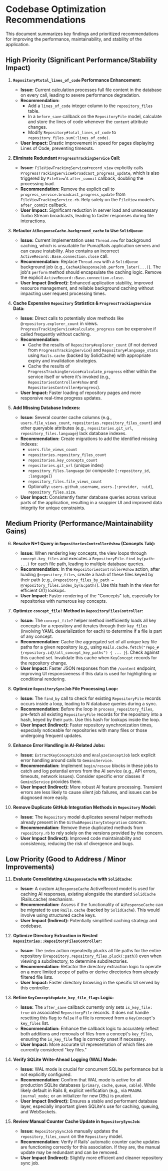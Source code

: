 # Codebase Optimization Recommendations

This document summarizes key findings and prioritized recommendations for improving the performance, maintainability, and stability of the application.

## High Priority (Significant Performance/Stability Impact)

1.  **`Repository#total_lines_of_code` Performance Enhancement:**
    *   **Issue:** Current calculation processes full file content in the database on every call, leading to severe performance degradation.
    *   **Recommendation:**
        *   Add a `lines_of_code` integer column to the `repository_files` table.
        *   In a `before_save` callback on the `RepositoryFile` model, calculate and store the lines of code whenever the `content` attribute changes.
        *   Modify `Repository#total_lines_of_code` to `repository_files.sum(:lines_of_code)`.
    *   **User Impact:** Drastic improvement in speed for pages displaying Lines of Code, preventing timeouts.

2.  **Eliminate Redundant `ProgressTrackingService` Call:**
    *   **Issue:** `FileViewTrackingService#record_view` explicitly calls `ProgressTrackingService#broadcast_progress_update`, which is also triggered by `FileView`'s `after_commit` callback, doubling the processing load.
    *   **Recommendation:** Remove the explicit call to `progress_service.broadcast_progress_update` from `FileViewTrackingService.rb`. Rely solely on the `FileView` model's `after_commit` callback.
    *   **User Impact:** Significant reduction in server load and unnecessary Turbo Stream broadcasts, leading to faster responses during file interactions.

3.  **Refactor `AiResponseCache.background_cache` to Use `SolidQueue`:**
    *   **Issue:** Current implementation uses `Thread.new` for background caching, which is unsuitable for Puma/Rails application servers and can cause instability. Also contains an incorrect `ActiveRecord::Base.connection.close` call.
    *   **Recommendation:** Replace `Thread.new` with a `SolidQueue` background job (e.g., `CacheAiResponseJob.perform_later(...)`). The job's `perform` method should encapsulate the caching logic. Remove the explicit `ActiveRecord::Base.connection.close`.
    *   **User Impact (Indirect):** Enhanced application stability, improved resource management, and reliable background caching without impacting user request processing times.

4.  **Cache Expensive `Repository` Statistics & `ProgressTrackingService` Data:**
    *   **Issue:** Direct calls to potentially slow methods like `@repository.explorer_count` in views. `ProgressTrackingService#calculate_progress` can be expensive if called frequently without caching.
    *   **Recommendation:**
        *   Cache the results of `Repository#explorer_count` (if not derived from `ProgressTrackingService`) and `Repository#language_stats` using `Rails.cache` (backed by SolidCache) with appropriate expiry and invalidation strategies.
        *   Cache the results of `ProgressTrackingService#calculate_progress` either within the service itself or where it's invoked (e.g., `RepositoriesController#show` and `RepositoriesController#progress`).
    *   **User Impact:** Faster loading of repository pages and more responsive real-time progress updates.

5.  **Add Missing Database Indexes:**
    *   **Issue:** Several counter cache columns (e.g., `users.file_views_count`, `repositories.repository_files_count`) and other queryable attributes (e.g., `repositories.git_url`, `repository_files.language`) lack database indexes.
    *   **Recommendation:** Create migrations to add the identified missing indexes:
        *   `users.file_views_count`
        *   `repositories.repository_files_count`
        *   `repositories.key_concepts_count`
        *   `repositories.git_url` (unique index)
        *   `repository_files.language` (or composite `[:repository_id, :language]`)
        *   `repository_files.file_views_count`
        *   Optionally: `users.github_username`, `users.[:provider, :uid]`, `repository_files.size`.
    *   **User Impact:** Consistently faster database queries across various parts of the application, resulting in a snappier UI and improved data integrity for unique constraints.

## Medium Priority (Performance/Maintainability Gains)

6.  **Resolve N+1 Query in `RepositoriesController#show` (Concepts Tab):**
    *   **Issue:** When rendering key concepts, the view loops through `concept.key_files` and executes a `RepositoryFile.find_by(path: ...)` for each file path, leading to multiple database queries.
    *   **Recommendation:** In the `RepositoriesController#show` action, after loading `@repository_files`, create a hash of these files keyed by their path (e.g., `@repository_files_by_path = @repository_files.index_by(&:path)`). Use this hash in the view for efficient O(1) lookups.
    *   **User Impact:** Faster rendering of the "Concepts" tab, especially for repositories with numerous key concepts.

7.  **Optimize `concept_file?` Method in `RepositoryFilesController`:**
    *   **Issue:** The `concept_file?` helper method inefficiently loads all key concepts for a repository and iterates through their `key_files` (involving YAML deserialization for each) to determine if a file is part of any concept.
    *   **Recommendation:** Cache the aggregated set of all unique key file paths for a given repository (e.g., using `Rails.cache.fetch("repo_#{repository.id}/all_concept_key_paths") { ... }`). Check against this cached set. Invalidate this cache when `KeyConcept` records for the repository change.
    *   **User Impact:** Faster JSON responses from the `/content` endpoint, improving UI responsiveness if this data is used for highlighting or conditional rendering.

8.  **Optimize `RepositorySyncJob` File Processing Loop:**
    *   **Issue:** The `find_by` call to check for existing `RepositoryFile` records occurs inside a loop, leading to N database queries during a sync.
    *   **Recommendation:** Before the loop in `process_repository_files`, pre-fetch all existing `RepositoryFile` records for the repository into a hash, keyed by their `path`. Use this hash for lookups inside the loop.
    *   **User Impact (Indirect):** Faster repository synchronization times, especially noticeable for repositories with many files or those undergoing frequent updates.

9.  **Enhance Error Handling in AI-Related Jobs:**
    *   **Issue:** `ExtractKeyConceptsJob` and `AnalyzeConceptJob` lack explicit error handling around calls to `GeminiService`.
    *   **Recommendation:** Implement `begin/rescue` blocks in these jobs to catch and log potential errors from the AI service (e.g., API errors, timeouts, network issues). Consider specific error classes if `GeminiService` provides them.
    *   **User Impact (Indirect):** More robust AI feature processing. Transient errors are less likely to cause silent job failures, and issues can be diagnosed more easily.

10. **Remove Duplicate GitHub Integration Methods in `Repository` Model:**
    *   **Issue:** The `Repository` model duplicates several helper methods already present in the `GithubRepositoryIntegration` concern.
    *   **Recommendation:** Remove these duplicated methods from `repository.rb` to rely solely on the versions provided by the concern.
    *   **User Impact (Indirect):** Improved code maintainability and consistency, reducing the risk of divergence and bugs.

## Low Priority (Good to Address / Minor Improvements)

11. **Evaluate Consolidating `AiResponseCache` with `SolidCache`:**
    *   **Issue:** A custom `AiResponseCache` ActiveRecord model is used for caching AI responses, existing alongside the standard `SolidCache` (Rails.cache) mechanism.
    *   **Recommendation:** Assess if the functionality of `AiResponseCache` can be migrated to use `Rails.cache` (backed by `SolidCache`). This would involve using structured cache keys.
    *   **User Impact (Indirect):** Potentially simplified caching strategy and codebase.

12. **Optimize Directory Extraction in Nested `Repositories::RepositoryFilesController`:**
    *   **Issue:** The `index` action repeatedly plucks all file paths for the entire repository (`@repository.repository_files.pluck(:path)`) even when viewing a subdirectory, to determine subdirectories.
    *   **Recommendation:** Refactor the directory extraction logic to operate on a more limited scope of paths or derive directories from already filtered file lists.
    *   **User Impact:** Faster directory browsing in the specific UI served by this controller.

13. **Refine `KeyConcept#update_key_file_flags` Logic:**
    *   **Issue:** The `after_save` callback currently only sets `is_key_file: true` on associated `RepositoryFile` records. It does not handle resetting this flag to `false` if a file is removed from a `KeyConcept`'s `key_files` list.
    *   **Recommendation:** Enhance the callback logic to accurately reflect both additions and removals of files from a concept's `key_files`, ensuring the `is_key_file` flag is correctly unset if necessary.
    *   **User Impact:** More accurate UI representation of which files are currently considered "key files."

14. **Verify SQLite Write-Ahead Logging (WAL) Mode:**
    *   **Issue:** WAL mode is crucial for concurrent SQLite performance but is not explicitly configured.
    *   **Recommendation:** Confirm that WAL mode is active for all production SQLite databases (`primary`, `cache`, `queue`, `cable`). While likely default in Rails 8, explicit verification (e.g., via `PRAGMA journal_mode;` or an initializer for new DBs) is prudent.
    *   **User Impact (Indirect):** Ensures a stable and performant database layer, especially important given SQLite's use for caching, queuing, and WebSockets.

15. **Review Manual Counter Cache Update in `RepositorySyncJob`:**
    *   **Issue:** `RepositorySyncJob` manually updates the `repository_files_count` on the `Repository` model.
    *   **Recommendation:** Verify if Rails' automatic counter cache updates are functioning correctly for this association. If they are, the manual update may be redundant and can be removed.
    *   **User Impact (Indirect):** Slightly more efficient and cleaner repository sync job. 